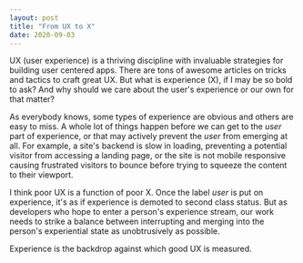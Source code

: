 ```yaml
---
layout: post
title: "From UX to X"
date: 2020-09-03
---
```


UX (user experience) is a thriving discipline with invaluable strategies for building user centered apps. There are tons of awesome articles on tricks and tactics to craft great UX. But what is experience (X), if I may be so bold to ask? And why should we care about the user's experience or our own for that matter?

As everybody knows, some types of experience are obvious and others are easy to miss. A whole lot of things happen before we can get to the _user_ part of experience, or that may actively prevent the _user_ from emerging at all. For example, a site's backend is slow in loading, preventing a potential visitor from accessing a landing page, or the site is not mobile responsive causing frustrated visitors to bounce before trying to squeeze the content to their viewport.

I think poor UX is a function of poor X. Once the label _user_ is put on experience, it's as if experience is demoted to second class status. But as developers who hope to enter a person's experience stream, our work needs to strike a balance between interrupting and merging into the person's experiential state as unobtrusively as possible.

Experience is the backdrop against which good UX is measured.
